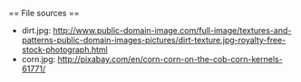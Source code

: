 == File sources ==

* dirt.jpg: http://www.public-domain-image.com/full-image/textures-and-patterns-public-domain-images-pictures/dirt-texture.jpg-royalty-free-stock-photograph.html
* corn.jpg: http://pixabay.com/en/corn-corn-on-the-cob-corn-kernels-61771/

